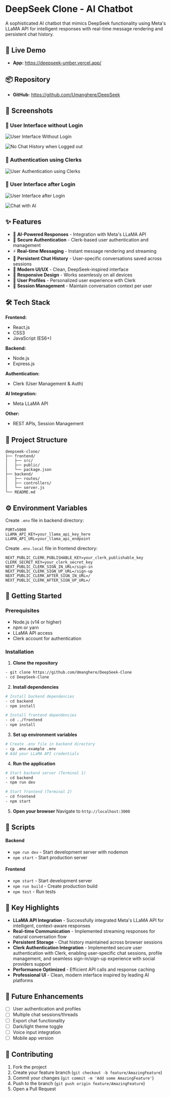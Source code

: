 # DeepSeek Clone - AI Chatbot

A sophisticated AI chatbot that mimics DeepSeek functionality using Meta's LLaMA API for intelligent responses with real-time message rendering and persistent chat history.

## 🚀 Live Demo
- **App:** https://deepseek-umber.vercel.app/

## 📦 Repository
- **GitHub:** https://github.com/Umanghere/DeepSeek

## 📸 Screenshots

### 💬 User Interface without Login
![User Interface Without Login](https://github.com/Umanghere/DeepSeek/blob/main/assets/images/Screenshot%202025-08-19%20113619.png?raw=true)

![No Chat History when Logged out](https://github.com/Umanghere/DeepSeek/blob/main/assets/images/Screenshot%202025-08-19%20113629.png?raw=true)

### 🔐 Authentication using Clerks
![User Authentication using Clerks](https://github.com/Umanghere/DeepSeek/blob/main/assets/images/Screenshot%202025-08-19%20113649.png?raw=true)

### 💬 User Interface after Login
![User Interface after Login](https://github.com/Umanghere/DeepSeek/blob/main/assets/images/Screenshot%202025-08-19%20113717.png?raw=true)

![Chat with AI](https://github.com/Umanghere/DeepSeek/blob/main/assets/images/Screenshot%202025-08-19%20113756.png?raw=true)

## ✨ Features
- 🤖 **AI-Powered Responses** - Integration with Meta's LLaMA API
- 🔐 **Secure Authentication** - Clerk-based user authentication and management
- ⚡ **Real-time Messaging** - Instant message rendering and streaming
- 💾 **Persistent Chat History** - User-specific conversations saved across sessions
- 🎨 **Modern UI/UX** - Clean, DeepSeek-inspired interface
- 📱 **Responsive Design** - Works seamlessly on all devices
- 👤 **User Profiles** - Personalized user experience with Clerk
- 🔄 **Session Management** - Maintain conversation context per user

## 🛠️ Tech Stack
**Frontend:** 
- React.js
- CSS3
- JavaScript (ES6+)

**Backend:** 
- Node.js
- Express.js

**Authentication:** 
- Clerk (User Management & Auth)

**AI Integration:** 
- Meta LLaMA API

**Other:**
- REST APIs, Session Management

## 📁 Project Structure
```
deepseek-clone/
├── frontend/
│   ├── src/
│   ├── public/
│   └── package.json
├── backend/
│   ├── routes/
│   ├── controllers/
│   └── server.js
└── README.md
```

## ⚙️ Environment Variables
Create `.env` file in backend directory:
```
PORT=5000
LLAMA_API_KEY=your_llama_api_key_here
LLAMA_API_URL=your_llama_api_endpoint
```

Create `.env.local` file in frontend directory:
```
NEXT_PUBLIC_CLERK_PUBLISHABLE_KEY=your_clerk_publishable_key
CLERK_SECRET_KEY=your_clerk_secret_key
NEXT_PUBLIC_CLERK_SIGN_IN_URL=/sign-in
NEXT_PUBLIC_CLERK_SIGN_UP_URL=/sign-up
NEXT_PUBLIC_CLERK_AFTER_SIGN_IN_URL=/
NEXT_PUBLIC_CLERK_AFTER_SIGN_UP_URL=/
```

## 🚀 Getting Started

### Prerequisites
- Node.js (v14 or higher)
- npm or yarn
- LLaMA API access
- Clerk account for authentication

### Installation

1. **Clone the repository**
```bash
- git clone https://github.com/Umanghere/DeepSeek-Clone
- cd DeepSeek-Clone
```

2. **Install dependencies**
```bash
# Install backend dependencies
- cd backend
- npm install

# Install frontend dependencies
- cd ../frontend
- npm install
```

3. **Set up environment variables**
```bash
# Create .env file in backend directory
- cp .env.example .env
# Add your LLaMA API credentials
```

4. **Run the application**
```bash
# Start backend server (Terminal 1)
- cd backend
- npm run dev

# Start frontend (Terminal 2)
- cd frontend
- npm start
```

5. **Open your browser**
Navigate to `http://localhost:3000`

## 🔧 Scripts

#### Backend
- `npm run dev` - Start development server with nodemon
- `npm start` - Start production server

#### Frontend  
- `npm start` - Start development server
- `npm run build` - Create production build
- `npm test` - Run tests

## 🌟 Key Highlights

- **LLaMA API Integration** - Successfully integrated Meta's LLaMA API for intelligent, context-aware responses
- **Real-time Communication** - Implemented streaming responses for natural conversation flow
- **Persistent Storage** - Chat history maintained across browser sessions
- **Clerk Authentication Integration** - Implemented secure user authentication with Clerk, enabling user-specific chat sessions, profile management, and seamless sign-in/sign-up experience with social providers support
- **Performance Optimized** - Efficient API calls and response caching
- **Professional UI** - Clean, modern interface inspired by leading AI platforms

## 🔮 Future Enhancements

- [ ] User authentication and profiles
- [ ] Multiple chat sessions/threads
- [ ] Export chat functionality
- [ ] Dark/light theme toggle
- [ ] Voice input integration
- [ ] Mobile app version

## 🤝 Contributing

1. Fork the project
2. Create your feature branch (`git checkout -b feature/AmazingFeature`)
3. Commit your changes (`git commit -m 'Add some AmazingFeature'`)
4. Push to the branch (`git push origin feature/AmazingFeature`)
5. Open a Pull Request


